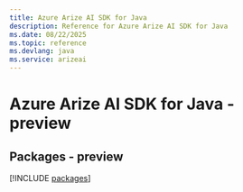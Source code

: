 ```yaml
---
title: Azure Arize AI SDK for Java
description: Reference for Azure Arize AI SDK for Java
ms.date: 08/22/2025
ms.topic: reference
ms.devlang: java
ms.service: arizeai
---
```

# Azure Arize AI SDK for Java - preview
## Packages - preview
[!INCLUDE [packages](arize-ai-index.md)]